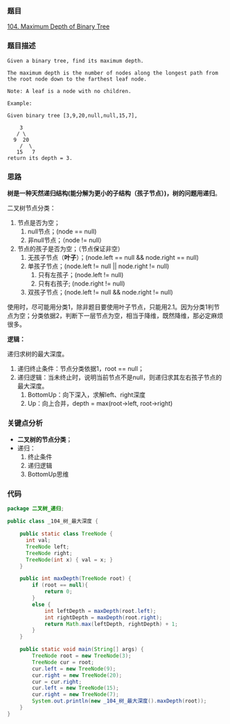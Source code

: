 ### 题目
[104. Maximum Depth of Binary Tree](https://leetcode.com/problems/maximum-depth-of-binary-tree/)

### 题目描述
```
Given a binary tree, find its maximum depth.

The maximum depth is the number of nodes along the longest path from the root node down to the farthest leaf node.

Note: A leaf is a node with no children.

Example:

Given binary tree [3,9,20,null,null,15,7],

    3
   / \
  9  20
    /  \
   15   7
return its depth = 3.
```

### 思路
**树是一种天然递归结构(能分解为更小的子结构（孩子节点）)，树的问题用递归**。

二叉树节点分类：

1. 节点是否为空；
	1. null节点；(node == null)
	2. 非null节点；（node != null）
2. 节点的孩子是否为空；（节点保证非空）
	1. 无孩子节点（**叶子**）；(node.left == null && node.right == null)
	2. 单孩子节点；(node.left != null || node.right != null)
		1. 只有左孩子；(node.left != null)
		2. 只有右孩子; (node.right != null)
	3. 双孩子节点；(node.left != null && node.right != null)

使用时，尽可能用分类1，除非题目要使用叶子节点，只能用2.1。因为分类1判节点为空；分类依据2，判断下一层节点为空，相当于降维，既然降维，那必定麻烦很多。

**逻辑：**

递归求树的最大深度。

1. 递归终止条件：节点分类依据1，root == null；
2. 递归逻辑：当未终止时，说明当前节点不是null，则递归求其左右孩子节点的最大深度。
	1. BottomUp：向下深入，求解left、right深度
	2. Up：向上合并，depth = max(root->left, root->right)

### 关键点分析

* **二叉树的节点分类**；
* 递归：
	1. 终止条件
	2. 递归逻辑
	3. BottomUp思维

### 代码
```java 
package 二叉树_递归;

public class _104_树_最大深度 {

    public static class TreeNode {
      int val;
      TreeNode left;
      TreeNode right;
      TreeNode(int x) { val = x; }
    }

    public int maxDepth(TreeNode root) {
		if (root == null){
            return 0;
        }
        else {
            int leftDepth = maxDepth(root.left);
            int rightDepth = maxDepth(root.right);
            return Math.max(leftDepth, rightDepth) + 1;
        }
    }

    public static void main(String[] args) {
        TreeNode root = new TreeNode(3);
        TreeNode cur = root;
        cur.left = new TreeNode(9);
        cur.right = new TreeNode(20);
        cur = cur.right;
        cur.left = new TreeNode(15);
        cur.right = new TreeNode(7);
        System.out.println(new _104_树_最大深度().maxDepth(root));
    }
}

```
